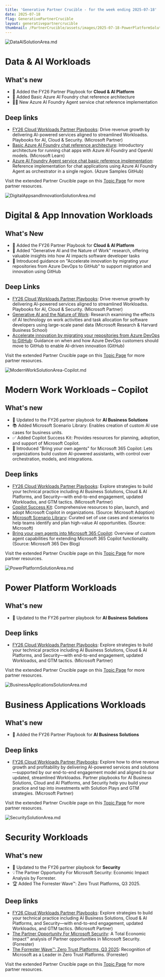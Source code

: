 ```yaml
---
title: 'Generative Partner Crucible - for the week ending 2025-07-18'
date: 2025-07-18
flag: GenerativePartnerCrucible
layout: generativepartnercrucible
thumbnail: /PartnerCrucible/assets/images/2025-07-18-PowerPlatformSolutionArea.md-image.png
---
```


![ DataAISolutionArea.md ]( /PartnerCrucible/assets/images/2025-07-18-DataAISolutionArea.md-image.png )

# Data & AI Workloads

## What's new

- 🚀 Added the FY26 Partner Playbook for **Cloud & AI Platform**
- 💬 Added Basic Azure AI Foundry chat reference architecture
- 🧑‍💻 New Azure AI Foundry Agent service chat reference implementation

## Deep links

- [FY26 Cloud Workloads Partner Playbooks](https://partner.microsoft.com/en-us/asset/collection/fy26-cloud-solution-area-partner-playbooks#/): Drive revenue growth by delivering AI-powered services aligned to streamlined Workloadss. Playbooks for AI, Cloud & Security. (Microsoft Partner)
- [Basic Azure AI Foundry chat reference architecture](https://learn.microsoft.com/en-us/azure/architecture/ai-ml/architecture/basic-azure-ai-foundry-chat): Introductory architecture for running chat apps with Azure AI Foundry and OpenAI models. (Microsoft Learn)
- [Azure AI Foundry Agent service chat basic reference implementation](https://github.com/Azure-Samples/openai-end-to-end-basic/): Reference implementation for chat applications using Azure AI Foundry Agent as orchestrator in a single region. (Azure Samples GitHub)

Visit the extended Partner Crucible page on this [Topic Page](https://lagimik.github.io/PartnerCrucible/DataAISolutionArea) for more partner resources.

![ DigitalAppsandInnovationSolutionArea.md ]( /PartnerCrucible/assets/images/2025-07-18-DigitalAppsandInnovationSolutionArea.md-image.png )

# Digital & App Innovation Workloads

## What's New

- 🚀 Added the FY26 Partner Playbook for **Cloud & AI Platform**
- 🤖 Added "Generative AI and the Nature of Work" research, offering valuable insights into how AI impacts software developer tasks
- 🚀 Introduced guidance on "Accelerate innovation by migrating your repositories from Azure DevOps to GitHub" to support migration and innovation using GitHub

## Deep Links

- [FY26 Cloud Workloads Partner Playbooks](https://partner.microsoft.com/en-us/asset/collection/fy26-cloud-solution-area-partner-playbooks#/): Drive revenue growth by delivering AI-powered services aligned to streamlined Workloadss. Playbooks for AI, Cloud & Security. (Microsoft Partner)
- [Generative AI and the Nature of Work](https://papers.ssrn.com/sol3/papers.cfm?abstract_id=5007084): Research examining the effects of AI technology on work activities and task allocation for software developers using large-scale panel data (Microsoft Research & Harvard Business School)
- [Accelerate innovation by migrating your repositories from Azure DevOps to GitHub](https://resources.github.com/accelerate-innovation-azure-devops-migration/): Guidance on when and how Azure DevOps customers should move to GitHub to enable AI-driven innovation (GitHub)


Visit the extended Partner Crucible page on this [Topic Page](https://lagimik.github.io/PartnerCrucible/DigitalAppsandInnovationSolutionArea) for more partner resources.

![ ModernWorkSolutionArea-Copilot.md ]( /PartnerCrucible/assets/images/2025-07-18-ModernWorkSolutionArea-Copilot.md-image.png )

# Modern Work Workloads – Copilot

## What's new

- 🚀 Updated to the FY26 partner playbook for **AI Business Solutions**
- 📚 Added Microsoft Scenario Library: Enables creation of custom AI use cases for business units.
- ✅ Added Copilot Success Kit: Provides resources for planning, adoption, and support of Microsoft Copilot.
- 🤖 Introduced "Bring your own agents" for Microsoft 365 Copilot: Lets organizations build custom AI-powered assistants, with control over orchestration, models, and integrations.

## Deep links

- [FY26 Cloud Workloads Partner Playbooks](https://partner.microsoft.com/en-us/asset/collection/fy26-cloud-solution-area-partner-playbooks#/): Explore strategies to build your technical practice including AI Business Solutions, Cloud & AI Platforms, and Security—with end-to-end engagement, updated Workloadss, and GTM tactics. (Microsoft Partner)
- [Copilot Success Kit](https://adoption.microsoft.com/en-us/copilot/success-kit/): Comprehensive resources to plan, launch, and adopt Microsoft Copilot in organizations. (Source: Microsoft Adoption)
- [Microsoft Scenario Library](https://copilotscenarios.microsoft.com/): Curated set of use cases and scenarios to help teams identify and plan high-value AI opportunities. (Source: Microsoft)
- [Bring your own agents into Microsoft 365 Copilot](https://devblogs.microsoft.com/microsoft365dev/bring-your-own-agents-into-microsoft-365-copilot/): Overview of custom agent capabilities for extending Microsoft 365 Copilot functionality. (Source: Microsoft 365 Dev Blog)

Visit the extended Partner Crucible page on this [Topic Page](https://lagimik.github.io/PartnerCrucible/ModernWorkSolutionArea-Copilot) for more partner resources.


![ PowerPlatformSolutionArea.md ]( /PartnerCrucible/assets/images/2025-07-18-PowerPlatformSolutionArea.md-image.png )

# Power Platform Workloads

## What's new
- 🚀 Updated to the FY26 partner playbook for **AI Business Solutions**


## Deep links

- [FY26 Cloud Workloads Partner Playbooks](https://partner.microsoft.com/en-us/asset/collection/fy26-cloud-solution-area-partner-playbooks#/): Explore strategies to build your technical practice including AI Business Solutions, Cloud & AI Platforms, and Security—with end-to-end engagement, updated Workloadss, and GTM tactics. (Microsoft Partner)

Visit the extended Partner Crucible page on this [Topic Page](https://lagimik.github.io/PartnerCrucible/PowerPlatformSolutionArea) for more partner resources.

![ BusinessApplicationsSolutionArea.md ]( /PartnerCrucible/assets/images/2025-07-18-BusinessApplicationsSolutionArea.md-image.png )

# Business Applications Workloads

## What's new

- 🚀 Added the FY26 Partner Playbook for **AI Business Solutions**

## Deep links

- [FY26 Cloud Workloads Partner Playbooks](https://partner.microsoft.com/en-us/asset/collection/fy26-cloud-solution-area-partner-playbooks#/): Explore how to drive revenue growth and profitability by delivering AI-powered services and solutions—supported by our end-to-end engagement model and aligned to our updated, streamlined Workloadss. Partner playbooks for AI Business Solutions, Cloud and AI Platforms, and Security help you build your practice and tap into investments with Solution Plays and GTM strategies. (Microsoft Partner)

Visit the extended Partner Crucible page on this [Topic Page](https://lagimik.github.io/PartnerCrucible/BusinessApplicationsSolutionArea) for more partner resources.

![ SecuritySolutionArea.md ]( /PartnerCrucible/assets/images/2025-07-18-SecuritySolutionArea.md-image.png )

# Security Workloads

## What's new
- 🚀 Updated to the FY26 partner playbook for **Security**
- 💡The Partner Opportunity For Microsoft Security: Economic Impact Analysis by Forrester.
- 🏆 Added The Forrester Wave™: Zero Trust Platforms, Q3 2025.

## Deep links

- [FY26 Cloud Workloads Partner Playbooks](https://partner.microsoft.com/en-us/asset/collection/fy26-cloud-solution-area-partner-playbooks#/): Explore strategies to build your technical practice including AI Business Solutions, Cloud & AI Platforms, and Security—with end-to-end engagement, updated Workloadss, and GTM tactics. (Microsoft Partner)
- [The Partner Opportunity For Microsoft Security](http://aka.ms/ForresterMSSecurityTEI2024): A Total Economic Impact™ analysis of Partner opportunities in Microsoft Security. (Forrester)
- [The Forrester Wave™: Zero Trust Platforms, Q3 2025](https://www.linkedin.com/posts/martintenvoorde_microsoft-security-zerotrust-activity-7349441437165412352-2CT7/?utm_source=share&utm_medium=member_desktop&rcm=ACoAAAAuhUABpdpzK9SzuOG85oyUVHBGdeovPXU): Recognition of Microsoft as a Leader in Zero Trust Platforms. (Forrester)

Visit the extended Partner Crucible page on this [Topic Page](https://lagimik.github.io/PartnerCrucible/SecuritySolutionArea) for more partner resources.


